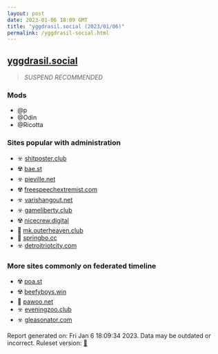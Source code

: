 ```yaml
---
layout: post
date: 2023-01-06 18:09 GMT
title: "yggdrasil.social (2023/01/06)"
permalink: /yggdrasil-social.html
---
```



## [yggdrasil.social](https://yggdrasil.social)

> *SUSPEND RECOMMENDED*

### Mods
 * @p
 * @Odin
 * @Ricotta

### Sites popular with administration

* ☣️ [shitposter.club](/shitposter-club.html)
* ☢️ [bae.st](/bae-st.html)
* ☣️ [pieville.net](/pieville-net.html)
* ☢️ [freespeechextremist.com](/freespeechextremist-com.html)
* ☣️ [varishangout.net](/varishangout-net.html)
* ☣️ [gameliberty.club](/gameliberty-club.html)
* ☢️ [nicecrew.digital](/nicecrew-digital.html)
* 🚫 [mk.outerheaven.club](/mk-outerheaven-club.html)
* 🚫 [springbo.cc](/springbo-cc.html)
* ☣️ [detroitriotcity.com](/detroitriotcity-com.html)

### More sites commonly on federated timeline

* ☢️ [poa.st](/poa-st.html)
* ☢️ [beefyboys.win](/beefyboys-win.html)
* 🚫 [pawoo.net](/pawoo-net.html)
* ☣️ [eveningzoo.club](/eveningzoo-club.html)
* ☣️ [gleasonator.com](/gleasonator-com.html)

Report generated on: Fri Jan  6 18:09:34 2023. Data may be outdated or incorrect.
Ruleset version: [🏀](/version-basketball)
